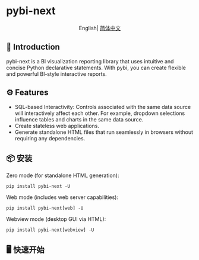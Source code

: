 # pybi-next

<div align="center">

English| [简体中文](./README.md)

</div>
 
## 📖 Introduction
pybi-next is a BI visualization reporting library that uses intuitive and concise Python declarative statements. With pybi, you can create flexible and powerful BI-style interactive reports.

## ⚙️ Features

- SQL-based Interactivity: Controls associated with the same data source will interactively affect each other. For example, dropdown selections influence tables and charts in the same data source.
- Create stateless web applications.
- Generate standalone HTML files that run seamlessly in browsers without requiring any dependencies.

 
## 📦 安装

Zero mode (for standalone HTML generation):

```
pip install pybi-next -U
```

Web mode (includes web server capabilities):

```
pip install pybi-next[web] -U
```

Webview mode (desktop GUI via HTML):
```
pip install pybi-next[webview] -U
```


## 🖥️ 快速开始

